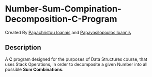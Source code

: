 # Number-Sum-Compination-Decomposition-C-Program

Created By [Papachristou Ioannis](https://github.com/dit18146) and [Papavasilopoulos Ioannis](https://github.com/yiannnnis)  

## Description

A **C** program designed for the purposes of Data Structures course, that uses Stack Operations, in order to decomposite a given Number into all possible **Sum Combinations**. 
